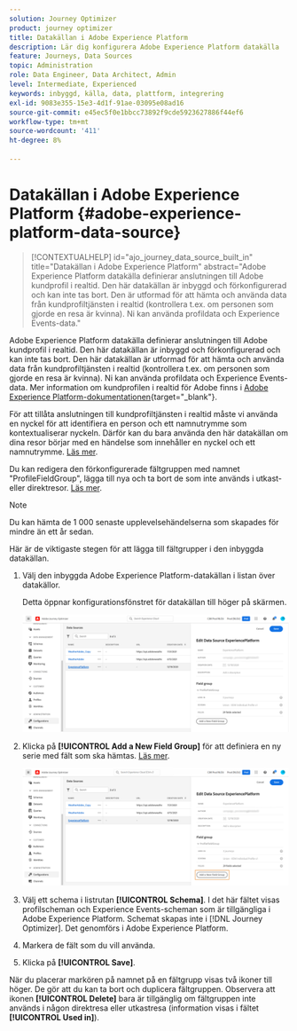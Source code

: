 ```yaml
---
solution: Journey Optimizer
product: journey optimizer
title: Datakällan i Adobe Experience Platform
description: Lär dig konfigurera Adobe Experience Platform datakälla
feature: Journeys, Data Sources
topic: Administration
role: Data Engineer, Data Architect, Admin
level: Intermediate, Experienced
keywords: inbyggd, källa, data, plattform, integrering
exl-id: 9083e355-15e3-4d1f-91ae-03095e08ad16
source-git-commit: e45ec5f0e1bbcc73892f9cde5923627886f44ef6
workflow-type: tm+mt
source-wordcount: '411'
ht-degree: 8%

---
```


# Datakällan i Adobe Experience Platform {#adobe-experience-platform-data-source}

>[!CONTEXTUALHELP]
>id="ajo_journey_data_source_built_in"
>title="Datakällan i Adobe Experience Platform"
>abstract="Adobe Experience Platform datakälla definierar anslutningen till Adobe kundprofil i realtid. Den här datakällan är inbyggd och förkonfigurerad och kan inte tas bort. Den är utformad för att hämta och använda data från kundprofiltjänsten i realtid (kontrollera t.ex. om personen som gjorde en resa är kvinna). Ni kan använda profildata och Experience Events-data."

Adobe Experience Platform datakälla definierar anslutningen till Adobe kundprofil i realtid. Den här datakällan är inbyggd och förkonfigurerad och kan inte tas bort. Den här datakällan är utformad för att hämta och använda data från kundprofiltjänsten i realtid (kontrollera t.ex. om personen som gjorde en resa är kvinna). Ni kan använda profildata och Experience Events-data. Mer information om kundprofilen i realtid för Adobe finns i [Adobe Experience Platform-dokumentationen](https://experienceleague.adobe.com/docs/experience-platform/profile/home.html?lang=sv){target="_blank"}.

För att tillåta anslutningen till kundprofiltjänsten i realtid måste vi använda en nyckel för att identifiera en person och ett namnutrymme som kontextualiserar nyckeln. Därför kan du bara använda den här datakällan om dina resor börjar med en händelse som innehåller en nyckel och ett namnutrymme. [Läs mer](../building-journeys/journey.md).

Du kan redigera den förkonfigurerade fältgruppen med namnet &quot;ProfileFieldGroup&quot;, lägga till nya och ta bort de som inte används i utkast- eller direktresor. [Läs mer](../datasource/configure-data-sources.md#define-field-groups).

>[!NOTE]
>
>Du kan hämta de 1 000 senaste upplevelsehändelserna som skapades för mindre än ett år sedan.

Här är de viktigaste stegen för att lägga till fältgrupper i den inbyggda datakällan.

1. Välj den inbyggda Adobe Experience Platform-datakällan i listan över datakällor.

   Detta öppnar konfigurationsfönstret för datakällan till höger på skärmen.

   ![](assets/journey23.png)

1. Klicka på **[!UICONTROL Add a New Field Group]** för att definiera en ny serie med fält som ska hämtas. [Läs mer](../datasource/configure-data-sources.md#define-field-groups).

   ![](assets/journey24.png)

1. Välj ett schema i listrutan **[!UICONTROL Schema]**. I det här fältet visas profilscheman och Experience Events-scheman som är tillgängliga i Adobe Experience Platform. Schemat skapas inte i [!DNL Journey Optimizer]. Det genomförs i Adobe Experience Platform.
1. Markera de fält som du vill använda.
1. Klicka på **[!UICONTROL Save]**.

När du placerar markören på namnet på en fältgrupp visas två ikoner till höger. De gör att du kan ta bort och duplicera fältgruppen. Observera att ikonen **[!UICONTROL Delete]** bara är tillgänglig om fältgruppen inte används i någon direktresa eller utkastresa (information visas i fältet **[!UICONTROL Used in]**).
